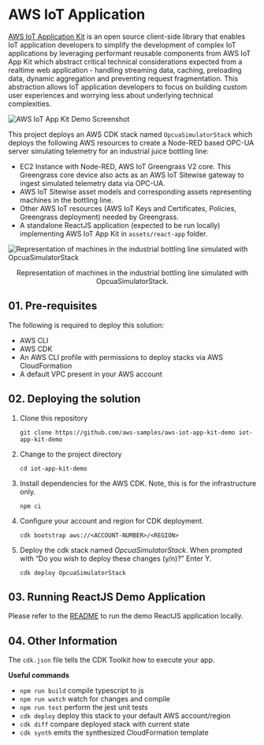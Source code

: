 # AWS IoT Application

[AWS IoT Application Kit](https://github.com/awslabs/iot-app-kit) is an open source client-side library that enables IoT application developers to simplify the development of complex IoT applications by leveraging performant reusable components from AWS IoT App Kit which abstract critical technical considerations expected from a realtime web application - handling streaming data, caching, preloading data, dynamic aggregation and preventing request fragmentation. This abstraction allows IoT application developers to focus on building custom user experiences and worrying less about underlying technical complexities.

![AWS IoT App Kit Demo Screenshot](https://user-images.githubusercontent.com/1389495/157766765-de773c12-e58e-43b5-9c3e-f9ca0450d250.png)

This project deploys an AWS CDK stack named `OpcuaSimulatorStack` which deploys the following AWS resources to create a Node-RED based OPC-UA server simulating telemetry for an industrial juice bottling line:
* EC2 Instance with Node-RED, AWS IoT Greengrass V2 core. This Greengrass core device also acts as an AWS IoT Sitewise gateway to ingest simulated telemetry data via OPC-UA.
* AWS IoT Sitewise asset models and corresponding assets representing machines in the bottling line.
* Other AWS IoT resources (AWS IoT Keys and Certificates, Policies, Greengrass deployment) needed by Greengrass.
* A standalone ReactJS application (expected to be run locally) implementing AWS IoT App Kit in `assets/react-app` folder.

![Representation of machines in the industrial bottling line simulated with `OpcuaSimulatorStack`](https://user-images.githubusercontent.com/1389495/157766020-d448363f-0483-41dd-81e5-95860c8fdc76.jpg)
<p align = "center">Representation of machines in the industrial bottling line simulated with OpcuaSimulatorStack.</p>

## 01. Pre-requisites
The following is required to deploy this solution:
* AWS CLI
* AWS CDK
* An AWS CLI profile with permissions to deploy stacks via AWS CloudFormation
* A default VPC present in your AWS account

## 02. Deploying the solution
1. Clone this repository
   ```
   git clone https://github.com/aws-samples/aws-iot-app-kit-demo iot-app-kit-demo
   ```
2. Change to the project directory
   ```
   cd iot-app-kit-demo
   ```
3. Install dependencies for the AWS CDK. Note, this is for the infrastructure only.
   ```
   npm ci
   ```
4. Configure your account and region for CDK deployment.
   ```
   cdk bootstrap aws://<ACCOUNT-NUMBER>/<REGION>
   ```
5. Deploy the cdk stack named *OpcuaSimulatorStack*. When prompted with “Do you wish to deploy these changes (y/n)?” Enter Y.
   ```
   cdk deploy OpcuaSimulatorStack
   ```

## 03. Running ReactJS Demo Application
Please refer to the [README](assets/react-app/README.md) to run the demo ReactJS application locally.

## 04. Other Information

The `cdk.json` file tells the CDK Toolkit how to execute your app.

**Useful commands**

 * `npm run build`   compile typescript to js
 * `npm run watch`   watch for changes and compile
 * `npm run test`    perform the jest unit tests
 * `cdk deploy`      deploy this stack to your default AWS account/region
 * `cdk diff`        compare deployed stack with current state
 * `cdk synth`       emits the synthesized CloudFormation template
